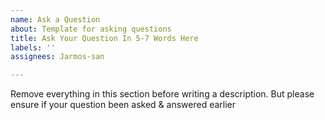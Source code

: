 ```yaml
---
name: Ask a Question
about: Template for asking questions
title: Ask Your Question In 5-7 Words Here
labels: ''
assignees: Jarmos-san

---
```


Remove everything in this section before writing a description. But please ensure if your question been asked & answered earlier
